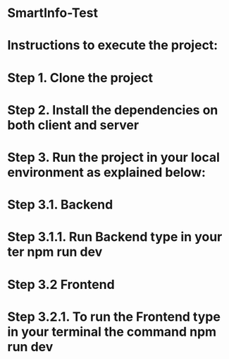 # SmartInfo-Test

# Instructions to execute the project:

# Step 1. Clone the project

# Step 2. Install the dependencies on both client and server

# Step 3. Run the project in your local environment as explained below:
# Step 3.1. Backend
# Step 3.1.1. Run Backend type in your ter npm run dev
# Step 3.2 Frontend
# Step 3.2.1. To run the Frontend type in your terminal the command npm run dev
